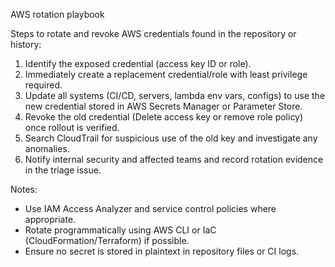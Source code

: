 AWS rotation playbook

Steps to rotate and revoke AWS credentials found in the repository or history:

1. Identify the exposed credential (access key ID or role).
2. Immediately create a replacement credential/role with least privilege required.
3. Update all systems (CI/CD, servers, lambda env vars, configs) to use the new credential stored in AWS Secrets Manager or Parameter Store.
4. Revoke the old credential (Delete access key or remove role policy) once rollout is verified.
5. Search CloudTrail for suspicious use of the old key and investigate any anomalies.
6. Notify internal security and affected teams and record rotation evidence in the triage issue.

Notes:

- Use IAM Access Analyzer and service control policies where appropriate.
- Rotate programmatically using AWS CLI or IaC (CloudFormation/Terraform) if possible.
- Ensure no secret is stored in plaintext in repository files or CI logs.
